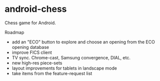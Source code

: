 android-chess
=============

Chess game for Android.


Roadmap
- add an "ECO" button to explore and choose an opening from the ECO opening database
- improve FICS client
- TV sync. Chrome-cast, Samsung convergence, DIAL, etc.
- new high-res piece-sets
- layout improvements for tablets in landscape mode
- take items from the feature-request list
